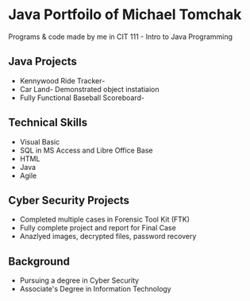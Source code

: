 # Java Portfoilo of Michael Tomchak
Programs & code made by me in CIT 111 - Intro to Java Programming

## Java Projects
* Kennywood Ride Tracker-
* Car Land- Demonstrated object instatiaion
* Fully Functional Baseball Scoreboard-

## Technical Skills
* Visual Basic
* SQL in MS Access and Libre Office Base
* HTML
* Java
* Agile


## Cyber Security Projects
* Completed multiple cases in Forensic Tool Kit (FTK)
* Fully complete project and report for Final Case
* Anazlyed images, decrypted files, password recovery



## Background
* Pursuing a degree in Cyber Security
* Associate's Degree in Information Technology


